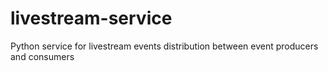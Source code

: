 # livestream-service
Python service for livestream events distribution between event producers and consumers
